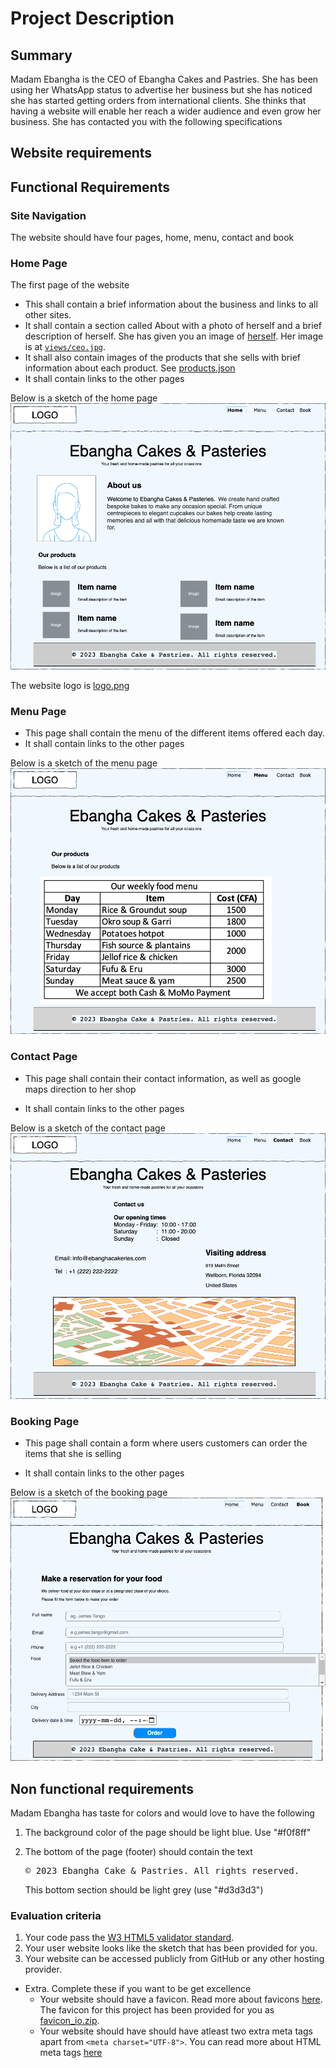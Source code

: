 # Project Description

## Summary
Madam Ebangha is the CEO of Ebangha Cakes and Pastries. She has been using her WhatsApp status to advertise her business but she has noticed she has started getting orders from international clients. She thinks that having a website will enable her reach a wider audience and even grow her business. She has contacted you with the following specifications

## Website requirements

## Functional Requirements

###  Site Navigation  
The website should have four pages, home, menu, contact and book

### Home Page
The first page of the website
*   This shall contain a brief information about the business and links to all other sites.
*   It shall contain a section called About with a photo of herself and a brief description of herself. She has given you an image of [herself](images/ceo.jpg). Her image is at [`views/ceo.jpg`](images/ceo.jpg). 
*   It shall also contain images of the products that she sells with brief information about each product. See [products.json](products.json)
* It shall contain links to the other pages

Below is a sketch of the home page
![The Home Page of Ebangha Cakes & Pasteries](views/ebangha-cake-and-pastries-Home.png "The Home Page of Ebangha Cakes & Pasteries")

The website logo is [logo.png](images/logo.png)

### Menu Page
* This page shall contain the menu of the different items offered each day.
* It shall contain links to the other pages

Below is a sketch of the menu page
![The Menu Page of Ebangha Cakes & Pasteries](views/ebangha-cake-and-pastries-Menu.png "The Menu Page of Ebangha Cakes & Pasteries")

   
### Contact Page
* This page shall contain their contact information, as well as google maps direction to her shop

* It shall contain links to the other pages

Below is a sketch of the contact page
![The Contact Page of Ebangha Cakes & Pasteries](views/ebangha-cake-and-pastries-Contact.png "The Contact Page of Ebangha Cakes & Pasteries")

    
### Booking Page 
* This page shall contain a form where users customers can order the items that she is selling

* It shall contain links to the other pages

Below is a sketch of the booking page
![The Booking Page of Ebangha Cakes & Pasteries](views/ebangha-cake-and-pastries-Book.png "The Booking Page of Ebangha Cakes & Pasteries")

## Non functional requirements

Madam Ebangha has taste for colors and would love to have the following

1.  The background color of the page should be light blue. Use "#f0f8ff"
2.  The bottom of the page (footer) should contain the text
    <pre>
    © 2023 Ebangha Cake & Pastries. All rights reserved.
    </pre>
    
    This bottom section should be light grey (use "#d3d3d3")


### Evaluation criteria
1. Your code pass the [W3 HTML5 validator standard](https://validator.w3.org/).
2. Your user website looks like the sketch that has been provided for you. 
3. Your website can be accessed publicly from GitHub or any other hosting provider.

- Extra. 
Complete these if you want to be get excellence 
    - Your website should have a favicon. Read more about favicons [here](https://careerkarma.com/blog/html-favicon/).
    The favicon for this project has been provided for you as [favicon_io.zip](favicon_io.zip).
    - Your website should have should have atleast two extra meta tags apart from `<meta charset="UTF-8">`. You can read more about HTML meta tags [here](https://www.searchenginewatch.com/2018/04/04/a-quick-and-easy-guide-to-meta-tags-in-seo/)